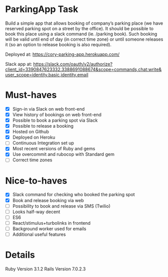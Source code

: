 # ParkingApp Task

Build a simple app that allows booking of company’s parking place (we have reserved
parking spot on a street by the office). It should be possible to book this place using a slack
command (ie. /parking book). Such booking will be valid until end of day (in correct time
zone) or until someone releases it (so an option to release booking is also required). 

Deployed at: https://cory-parking-app.herokuapp.com/

Slack app at: https://slack.com/oauth/v2/authorize?client_id=3390847623332.3388691088674&scope=commands,chat:write&user_scope=identity.basic,identity.email

# Must-haves
- [X] Sign-in via Slack on web front-end
- [X] View history of bookings on web front-end
- [X] Possible to book a parking spot via Slack
- [X] Possible to release a booking
- [X] Hosted on Github
- [X] Deployed on Heroku
- [ ] Continuous Integration set up
- [X] Most recent versions of Ruby and gems
- [X] Use overcommit and rubocop with Standard gem
- [ ] Correct time zones

# Nice-to-haves
- [X] Slack command for checking who booked the parking spot
- [X] Book and release booking via web
- [ ] Possibility to book and release via SMS (Twilio)
- [ ] Looks half-way decent
- [ ] ES6
- [ ] React/stimulus+turbolinks in frontend
- [ ] Background worker used for emails
- [ ] Additional useful features

# Details
Ruby Version 3.1.2
Rails Version 7.0.2.3
